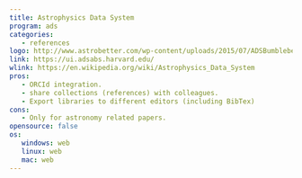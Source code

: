 ```yaml
---
title: Astrophysics Data System
program: ads
categories:
   - references
logo: http://www.astrobetter.com/wp-content/uploads/2015/07/ADSBumblebee.png
link: https://ui.adsabs.harvard.edu/
wlink: https://en.wikipedia.org/wiki/Astrophysics_Data_System
pros:
   - ORCId integration.
   - share collections (references) with colleagues.
   - Export libraries to different editors (including BibTex)
cons:
   - Only for astronomy related papers.
opensource: false
os:
   windows: web
   linux: web
   mac: web
---
```



